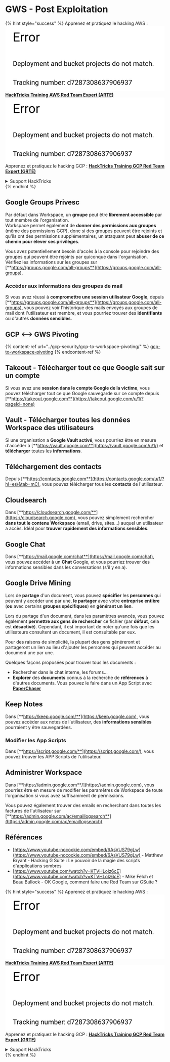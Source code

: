 # GWS - Post Exploitation

{% hint style="success" %}
Apprenez et pratiquez le hacking AWS :<img src="../../.gitbook/assets/image (1) (1).png" alt="" data-size="line">[**HackTricks Training AWS Red Team Expert (ARTE)**](https://training.hacktricks.xyz/courses/arte)<img src="../../.gitbook/assets/image (1) (1).png" alt="" data-size="line">\
Apprenez et pratiquez le hacking GCP : <img src="../../.gitbook/assets/image (2).png" alt="" data-size="line">[**HackTricks Training GCP Red Team Expert (GRTE)**<img src="../../.gitbook/assets/image (2).png" alt="" data-size="line">](https://training.hacktricks.xyz/courses/grte)

<details>

<summary>Support HackTricks</summary>

* Consultez les [**plans d'abonnement**](https://github.com/sponsors/carlospolop) !
* **Rejoignez le** 💬 [**groupe Discord**](https://discord.gg/hRep4RUj7f) ou le [**groupe telegram**](https://t.me/peass) ou **suivez** nous sur **Twitter** 🐦 [**@hacktricks\_live**](https://twitter.com/hacktricks\_live)**.**
* **Partagez des astuces de hacking en soumettant des PRs aux** [**HackTricks**](https://github.com/carlospolop/hacktricks) et [**HackTricks Cloud**](https://github.com/carlospolop/hacktricks-cloud) dépôts github.

</details>
{% endhint %}

## Google Groups Privesc

Par défaut dans Workspace, un **groupe** peut être **librement accessible** par tout membre de l'organisation.\
Workspace permet également de **donner des permissions aux groupes** (même des permissions GCP), donc si des groupes peuvent être rejoints et qu'ils ont des permissions supplémentaires, un attaquant peut **abuser de ce chemin pour élever ses privilèges**.

Vous avez potentiellement besoin d'accès à la console pour rejoindre des groupes qui peuvent être rejoints par quiconque dans l'organisation. Vérifiez les informations sur les groupes sur [**https://groups.google.com/all-groups**](https://groups.google.com/all-groups).

### Accéder aux informations des groupes de mail

Si vous avez réussi à **compromettre une session utilisateur Google**, depuis [**https://groups.google.com/all-groups**](https://groups.google.com/all-groups), vous pouvez voir l'historique des mails envoyés aux groupes de mail dont l'utilisateur est membre, et vous pourriez trouver des **identifiants** ou d'autres **données sensibles**.

## GCP <--> GWS Pivoting

{% content-ref url="../gcp-security/gcp-to-workspace-pivoting/" %}
[gcp-to-workspace-pivoting](../gcp-security/gcp-to-workspace-pivoting/)
{% endcontent-ref %}

## Takeout - Télécharger tout ce que Google sait sur un compte

Si vous avez une **session dans le compte Google de la victime**, vous pouvez télécharger tout ce que Google sauvegarde sur ce compte depuis [**https://takeout.google.com**](https://takeout.google.com/u/1/?pageId=none)

## Vault - Télécharger toutes les données Workspace des utilisateurs

Si une organisation a **Google Vault activé**, vous pourriez être en mesure d'accéder à [**https://vault.google.com**](https://vault.google.com/u/1/) et **télécharger** toutes les **informations**.

## Téléchargement des contacts

Depuis [**https://contacts.google.com**](https://contacts.google.com/u/1/?hl=es\&tab=mC), vous pouvez télécharger tous les **contacts** de l'utilisateur.

## Cloudsearch

Dans [**https://cloudsearch.google.com/**](https://cloudsearch.google.com), vous pouvez simplement rechercher **dans tout le contenu Workspace** (email, drive, sites...) auquel un utilisateur a accès. Idéal pour **trouver rapidement des informations sensibles**.

## Google Chat

Dans [**https://mail.google.com/chat**](https://mail.google.com/chat), vous pouvez accéder à un **Chat** Google, et vous pourriez trouver des informations sensibles dans les conversations (s'il y en a).

## Google Drive Mining

Lors de **partage** d'un document, vous pouvez **spécifier** les **personnes** qui peuvent y accéder une par une, **le partager** avec votre **entreprise entière** (**ou** avec certains **groupes spécifiques**) en **générant un lien**.

Lors du partage d'un document, dans les paramètres avancés, vous pouvez également **permettre aux gens de rechercher** ce fichier (par **défaut**, cela est **désactivé**). Cependant, il est important de noter qu'une fois que les utilisateurs consultent un document, il est consultable par eux.

Pour des raisons de simplicité, la plupart des gens généreront et partageront un lien au lieu d'ajouter les personnes qui peuvent accéder au document une par une.

Quelques façons proposées pour trouver tous les documents :

* Rechercher dans le chat interne, les forums...
* **Explorer** des **documents** connus à la recherche de **références** à d'autres documents. Vous pouvez le faire dans un App Script avec [**PaperChaser**](https://github.com/mandatoryprogrammer/PaperChaser)

## **Keep Notes**

Dans [**https://keep.google.com/**](https://keep.google.com), vous pouvez accéder aux notes de l'utilisateur, des **informations sensibles** pourraient y être sauvegardées.

### Modifier les App Scripts

Dans [**https://script.google.com/**](https://script.google.com/), vous pouvez trouver les APP Scripts de l'utilisateur.

## **Administrer Workspace**

Dans [**https://admin.google.com**/](https://admin.google.com), vous pourriez être en mesure de modifier les paramètres de Workspace de toute l'organisation si vous avez suffisamment de permissions.

Vous pouvez également trouver des emails en recherchant dans toutes les factures de l'utilisateur sur [**https://admin.google.com/ac/emaillogsearch**](https://admin.google.com/ac/emaillogsearch)

## Références

* [https://www.youtube-nocookie.com/embed/6AsVUS79gLw](https://www.youtube-nocookie.com/embed/6AsVUS79gLw) - Matthew Bryant - Hacking G Suite : Le pouvoir de la magie des scripts d'applications sombres
* [https://www.youtube.com/watch?v=KTVHLolz6cE](https://www.youtube.com/watch?v=KTVHLolz6cE) - Mike Felch et Beau Bullock - OK Google, comment faire une Red Team sur GSuite ?

{% hint style="success" %}
Apprenez et pratiquez le hacking AWS :<img src="../../.gitbook/assets/image (1) (1).png" alt="" data-size="line">[**HackTricks Training AWS Red Team Expert (ARTE)**](https://training.hacktricks.xyz/courses/arte)<img src="../../.gitbook/assets/image (1) (1).png" alt="" data-size="line">\
Apprenez et pratiquez le hacking GCP : <img src="../../.gitbook/assets/image (2).png" alt="" data-size="line">[**HackTricks Training GCP Red Team Expert (GRTE)**<img src="../../.gitbook/assets/image (2).png" alt="" data-size="line">](https://training.hacktricks.xyz/courses/grte)

<details>

<summary>Support HackTricks</summary>

* Consultez les [**plans d'abonnement**](https://github.com/sponsors/carlospolop) !
* **Rejoignez le** 💬 [**groupe Discord**](https://discord.gg/hRep4RUj7f) ou le [**groupe telegram**](https://t.me/peass) ou **suivez** nous sur **Twitter** 🐦 [**@hacktricks\_live**](https://twitter.com/hacktricks\_live)**.**
* **Partagez des astuces de hacking en soumettant des PRs aux** [**HackTricks**](https://github.com/carlospolop/hacktricks) et [**HackTricks Cloud**](https://github.com/carlospolop/hacktricks-cloud) dépôts github.

</details>
{% endhint %}
